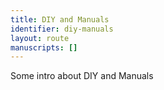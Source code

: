 ```yaml
---
title: DIY and Manuals
identifier: diy-manuals
layout: route
manuscripts: []
---
```


Some intro about DIY and Manuals